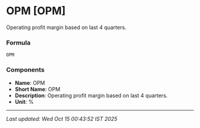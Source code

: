 # OPM [OPM]
Operating profit margin based on last 4 quarters.

### Formula
```text
OPM
```


### Components
- **Name**: OPM
- **Short Name**: OPM
- **Description**: Operating profit margin based on last 4 quarters.
- **Unit**: %

---
*Last updated: Wed Oct 15 00:43:52 IST 2025*
